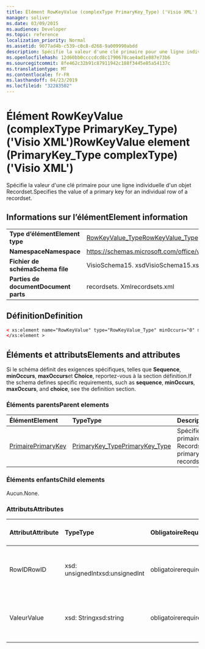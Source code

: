 ```yaml
---
title: Élément RowKeyValue (complexType PrimaryKey_Type) ('Visio XML')
manager: soliver
ms.date: 03/09/2015
ms.audience: Developer
ms.topic: reference
localization_priority: Normal
ms.assetid: 9077ad4b-c539-c0c8-d268-9a009990abdd
description: Spécifie la valeur d'une clé primaire pour une ligne individuelle d'un objet Recordset.
ms.openlocfilehash: 12d60bb0ccccdcd8c1790678cae4ad1e887e73b6
ms.sourcegitcommit: 8fe462c32b91c87911942c188f3445e85a54137c
ms.translationtype: MT
ms.contentlocale: fr-FR
ms.lasthandoff: 04/23/2019
ms.locfileid: "32283502"
---
```

# <a name="rowkeyvalue-element-primarykeytype-complextype-visio-xml"></a><span data-ttu-id="d131a-103">Élément RowKeyValue (complexType PrimaryKey_Type) ('Visio XML')</span><span class="sxs-lookup"><span data-stu-id="d131a-103">RowKeyValue element (PrimaryKey_Type complexType) ('Visio XML')</span></span>

<span data-ttu-id="d131a-104">Spécifie la valeur d'une clé primaire pour une ligne individuelle d'un objet Recordset.</span><span class="sxs-lookup"><span data-stu-id="d131a-104">Specifies the value of a primary key for an individual row of a recordset.</span></span>
  
## <a name="element-information"></a><span data-ttu-id="d131a-105">Informations sur l’élément</span><span class="sxs-lookup"><span data-stu-id="d131a-105">Element information</span></span>

|||
|:-----|:-----|
|<span data-ttu-id="d131a-106">**Type d’élément**</span><span class="sxs-lookup"><span data-stu-id="d131a-106">**Element type**</span></span> <br/> |[<span data-ttu-id="d131a-107">RowKeyValue_Type</span><span class="sxs-lookup"><span data-stu-id="d131a-107">RowKeyValue_Type</span></span>](rowkeyvalue_type-complextypevisio-xml.md) <br/> |
|<span data-ttu-id="d131a-108">**Namespace**</span><span class="sxs-lookup"><span data-stu-id="d131a-108">**Namespace**</span></span> <br/> |https://schemas.microsoft.com/office/visio/2012/main  <br/> |
|<span data-ttu-id="d131a-109">**Fichier de schéma**</span><span class="sxs-lookup"><span data-stu-id="d131a-109">**Schema file**</span></span> <br/> |<span data-ttu-id="d131a-110">VisioSchema15. xsd</span><span class="sxs-lookup"><span data-stu-id="d131a-110">VisioSchema15.xsd</span></span>  <br/> |
|<span data-ttu-id="d131a-111">**Parties de document**</span><span class="sxs-lookup"><span data-stu-id="d131a-111">**Document parts**</span></span> <br/> |<span data-ttu-id="d131a-112">recordsets. Xml</span><span class="sxs-lookup"><span data-stu-id="d131a-112">recordsets.xml</span></span>  <br/> |
   
## <a name="definition"></a><span data-ttu-id="d131a-113">Définition</span><span class="sxs-lookup"><span data-stu-id="d131a-113">Definition</span></span>

```XML
< xs:element name="RowKeyValue" type="RowKeyValue_Type" minOccurs="0" maxOccurs="unbounded" >
</xs:element >
```

## <a name="elements-and-attributes"></a><span data-ttu-id="d131a-114">Éléments et attributs</span><span class="sxs-lookup"><span data-stu-id="d131a-114">Elements and attributes</span></span>

<span data-ttu-id="d131a-115">Si le schéma définit des exigences spécifiques, telles que **Sequence**, **minOccurs**, **maxOccurs**et **Choice**, reportez-vous à la section définition.</span><span class="sxs-lookup"><span data-stu-id="d131a-115">If the schema defines specific requirements, such as **sequence**, **minOccurs**, **maxOccurs**, and **choice**, see the definition section.</span></span> 
  
### <a name="parent-elements"></a><span data-ttu-id="d131a-116">Éléments parents</span><span class="sxs-lookup"><span data-stu-id="d131a-116">Parent elements</span></span>

|<span data-ttu-id="d131a-117">**Élément**</span><span class="sxs-lookup"><span data-stu-id="d131a-117">**Element**</span></span>|<span data-ttu-id="d131a-118">**Type**</span><span class="sxs-lookup"><span data-stu-id="d131a-118">**Type**</span></span>|<span data-ttu-id="d131a-119">**Description**</span><span class="sxs-lookup"><span data-stu-id="d131a-119">**Description**</span></span>|
|:-----|:-----|:-----|
|[<span data-ttu-id="d131a-120">Primaire</span><span class="sxs-lookup"><span data-stu-id="d131a-120">PrimaryKey</span></span>](primarykey-element-datarecordset_type-complextypevisio-xml.md) <br/> |[<span data-ttu-id="d131a-121">PrimaryKey_Type</span><span class="sxs-lookup"><span data-stu-id="d131a-121">PrimaryKey_Type</span></span>](primarykey_type-complextypevisio-xml.md) <br/> |<span data-ttu-id="d131a-122">Spécifie une clé primaire d'un objet Recordset.</span><span class="sxs-lookup"><span data-stu-id="d131a-122">Specifies a primary key of a recordset.</span></span>  <br/> |
   
### <a name="child-elements"></a><span data-ttu-id="d131a-123">Éléments enfants</span><span class="sxs-lookup"><span data-stu-id="d131a-123">Child elements</span></span>

<span data-ttu-id="d131a-124">Aucun.</span><span class="sxs-lookup"><span data-stu-id="d131a-124">None.</span></span>
  
### <a name="attributes"></a><span data-ttu-id="d131a-125">Attributs</span><span class="sxs-lookup"><span data-stu-id="d131a-125">Attributes</span></span>

|<span data-ttu-id="d131a-126">**Attribut**</span><span class="sxs-lookup"><span data-stu-id="d131a-126">**Attribute**</span></span>|<span data-ttu-id="d131a-127">**Type**</span><span class="sxs-lookup"><span data-stu-id="d131a-127">**Type**</span></span>|<span data-ttu-id="d131a-128">**Obligatoire**</span><span class="sxs-lookup"><span data-stu-id="d131a-128">**Required**</span></span>|<span data-ttu-id="d131a-129">**Description**</span><span class="sxs-lookup"><span data-stu-id="d131a-129">**Description**</span></span>|<span data-ttu-id="d131a-130">**Valeurs possibles**</span><span class="sxs-lookup"><span data-stu-id="d131a-130">**Possible values**</span></span>|
|:-----|:-----|:-----|:-----|:-----|
|<span data-ttu-id="d131a-131">RowID</span><span class="sxs-lookup"><span data-stu-id="d131a-131">RowID</span></span>  <br/> |<span data-ttu-id="d131a-132">xsd: unsignedInt</span><span class="sxs-lookup"><span data-stu-id="d131a-132">xsd:unsignedInt</span></span>  <br/> |<span data-ttu-id="d131a-133">obligatoire</span><span class="sxs-lookup"><span data-stu-id="d131a-133">required</span></span>  <br/> |<span data-ttu-id="d131a-134">Valeur unique qui identifie une ligne d'un jeu d'enregistrements.</span><span class="sxs-lookup"><span data-stu-id="d131a-134">A unique value that identifies a row of a recordset.</span></span>  <br/> |<span data-ttu-id="d131a-135">Valeurs du type xsd: unsignedInt.</span><span class="sxs-lookup"><span data-stu-id="d131a-135">Values of the xsd:unsignedInt type.</span></span>  <br/> |
|<span data-ttu-id="d131a-136">Valeur</span><span class="sxs-lookup"><span data-stu-id="d131a-136">Value</span></span>  <br/> |<span data-ttu-id="d131a-137">xsd: String</span><span class="sxs-lookup"><span data-stu-id="d131a-137">xsd:string</span></span>  <br/> |<span data-ttu-id="d131a-138">obligatoire</span><span class="sxs-lookup"><span data-stu-id="d131a-138">required</span></span>  <br/> |<span data-ttu-id="d131a-139">Valeur de la clé primaire pour cette ligne de l'objet Recordset.</span><span class="sxs-lookup"><span data-stu-id="d131a-139">The value of the primary key for this row of the recordset.</span></span>  <br/> |<span data-ttu-id="d131a-140">Valeurs du type xsd: String.</span><span class="sxs-lookup"><span data-stu-id="d131a-140">Values of the xsd:string type.</span></span>  <br/> |
   

